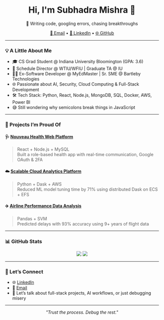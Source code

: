 <h1 align="center">Hi, I'm Subhadra Mishra 👋</h1>
<p align="center">🧠 Writing code, googling errors, chasing breakthroughs</p>

<p align="center">
  <a href="mailto:subhadramishrag@gmail.com">📧 Email</a> •
  <a href="https://www.linkedin.com/in/subhadra-mishra/">💼 LinkedIn</a> •
  <a href="https://github.com/Subhadra-Mishra-iub">🌐 GitHub</a>
</p>

---

### 💡 A Little About Me
- 🎓 CS Grad Student @ Indiana University Bloomington (GPA: 3.6)
- 💼 Schedule Director @ WTIU/WFIU | Graduate TA @ IU
- 👩‍💻 Ex-Software Developer @ MyEdMaster | Sr. SME @ Bartleby Technologies
- 🌐 Passionate about AI, Security, Cloud Computing & Full-Stack Development
- 🛠️ Tech Stack: Python, React, Node.js, MongoDB, SQL, Docker, AWS, Power BI
- 😅 Still wondering why semicolons break things in JavaScript

---

### 🔨 Projects I’m Proud Of

#### 🩺 [Nouveau Health Web Platform](https://github.com/Subhadra-Mishra-iub/nouveau_react_local.git)
> React + Node.js + MySQL  
Built a role-based health app with real-time communication, Google OAuth & 2FA

#### ☁️ [Scalable Cloud Analytics Platform](https://github.com/Subhadra-Mishra-iub/Scalable-Cloud-Computing-for-Efficient-Big-Data-Analytics-A-Dask-Integration-Approach.git)
> Python + Dask + AWS  
Reduced ML model tuning time by 71% using distributed Dask on ECS + EFS

#### ✈️ [Airline Performance Data Analysis](https://github.iu.edu/sumishra/airlines-performance-data-analysis.git)
> Pandas + SVM  
Predicted delays with 93% accuracy using 9+ years of flight data

---

### 📊 GitHub Stats

<p align="center">
  <img src="https://github-readme-stats.vercel.app/api?username=Subhadra-Mishra-iub&show_icons=true&theme=radical" />
  <img src="https://github-readme-stats.vercel.app/api/top-langs/?username=Subhadra-Mishra-iub&layout=compact&theme=radical" />
</p>

---

### 🤝 Let’s Connect

- 🌐 [LinkedIn](https://www.linkedin.com/in/subhadra-mishra/)
- 📧 [Email](mailto:subhadramishrag@gmail.com)
- 💬 Let’s talk about full-stack projects, AI workflows, or just debugging misery

---

<p align="center">
  <i>"Trust the process. Debug the rest."</i>
</p>
